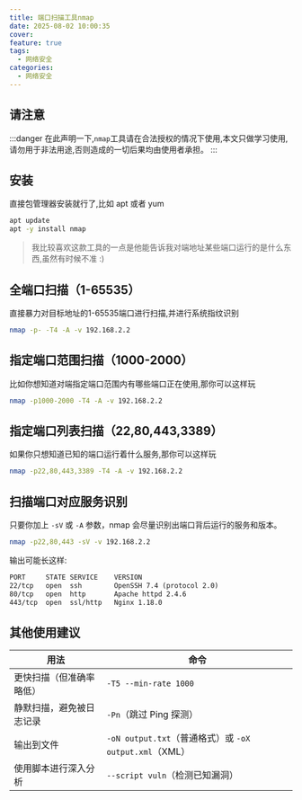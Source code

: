 ```yaml
---
title: 端口扫描工具nmap
date: 2025-08-02 10:00:35
cover: 
feature: true
tags:
  - 网络安全
categories:
  - 网络安全
---
```



## 请注意

:::danger
在此声明一下,`nmap`工具请在合法授权的情况下使用,本文只做学习使用,请勿用于非法用途,否则造成的一切后果均由使用者承担。
:::


## 安装

直接包管理器安装就行了,比如 apt 或者 yum

```bash
apt update
apt -y install nmap
```


> 我比较喜欢这款工具的一点是他能告诉我对端地址某些端口运行的是什么东西,虽然有时候不准 :)


## 全端口扫描（1-65535）

直接暴力对目标地址的1-65535端口进行扫描,并进行系统指纹识别

```bash
nmap -p- -T4 -A -v 192.168.2.2
```

## 指定端口范围扫描（1000-2000）

比如你想知道对端指定端口范围内有哪些端口正在使用,那你可以这样玩

```bash
nmap -p1000-2000 -T4 -A -v 192.168.2.2
```


## 指定端口列表扫描（22,80,443,3389）

如果你只想知道已知的端口运行着什么服务,那你可以这样玩

```bash
nmap -p22,80,443,3389 -T4 -A -v 192.168.2.2
```


## 扫描端口对应服务识别

只要你加上 `-sV` 或 `-A` 参数，nmap 会尽量识别出端口背后运行的服务和版本。

```bash
nmap -p22,80,443 -sV -v 192.168.2.2
```

输出可能长这样:

```txt
PORT     STATE SERVICE    VERSION
22/tcp   open  ssh        OpenSSH 7.4 (protocol 2.0)
80/tcp   open  http       Apache httpd 2.4.6
443/tcp  open  ssl/http   Nginx 1.18.0
```


## 其他使用建议

| 用法                     | 命令                                                   |
| ------------------------ | ------------------------------------------------------ |
| 更快扫描（但准确率略低） | `-T5 --min-rate 1000`                                  |
| 静默扫描，避免被日志记录 | `-Pn`（跳过 Ping 探测）                                |
| 输出到文件               | `-oN output.txt`（普通格式）或 `-oX output.xml`（XML） |
| 使用脚本进行深入分析     | `--script vuln`（检测已知漏洞）                        |
